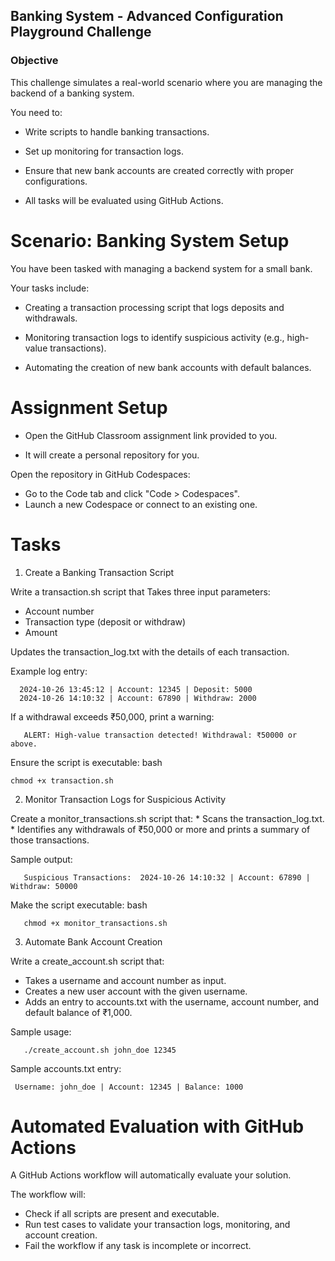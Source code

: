 ## Banking System - Advanced Configuration Playground Challenge

### Objective

This challenge simulates a real-world scenario where you are managing the backend of a banking system. 

You need to:

* Write scripts to handle banking transactions.

* Set up monitoring for transaction logs.

* Ensure that new bank accounts are created correctly with proper configurations.

* All tasks will be evaluated using GitHub Actions.

# Scenario: Banking System Setup

You have been tasked with managing a backend system for a small bank. 

Your tasks include:

* Creating a transaction processing script that logs deposits and withdrawals.

* Monitoring transaction logs to identify suspicious activity (e.g., high-value transactions).

* Automating the creation of new bank accounts with default balances.

# Assignment Setup

* Open the GitHub Classroom assignment link provided to you.

* It will create a personal repository for you.

Open the repository in GitHub Codespaces:

  * Go to the Code tab and click "Code > Codespaces".
  * Launch a new Codespace or connect to an existing one.

# Tasks
1. Create a Banking Transaction Script

Write a transaction.sh script that Takes three input parameters:

  *  Account number
  * Transaction type (deposit or withdraw) 
  * Amount

Updates the transaction_log.txt with the details of each transaction. 

Example log entry:

      2024-10-26 13:45:12 | Account: 12345 | Deposit: 5000
      2024-10-26 14:10:32 | Account: 67890 | Withdraw: 2000


If a withdrawal exceeds ₹50,000, print a warning:

       ALERT: High-value transaction detected! Withdrawal: ₹50000 or above.


Ensure the script is executable:
bash

    chmod +x transaction.sh



2. Monitor Transaction Logs for Suspicious Activity

Create a monitor_transactions.sh script that:
        * Scans the transaction_log.txt.
        * Identifies any withdrawals of ₹50,000 or more and prints a summary of those transactions.

Sample output:

       Suspicious Transactions:  2024-10-26 14:10:32 | Account: 67890 | Withdraw: 50000


Make the script executable:
bash

       chmod +x monitor_transactions.sh



3. Automate Bank Account Creation

Write a create_account.sh script that:

 * Takes a username and account number as input.
 * Creates a new user account with the given username. 
 * Adds an entry to accounts.txt with the username, account number, and default balance of ₹1,000.

Sample usage:

       ./create_account.sh john_doe 12345


Sample accounts.txt entry:

     Username: john_doe | Account: 12345 | Balance: 1000



# Automated Evaluation with GitHub Actions
A GitHub Actions workflow will automatically evaluate your solution.

The workflow will:

* Check if all scripts are present and executable.
* Run test cases to validate your transaction logs, monitoring, and account creation.
* Fail the workflow if any task is incomplete or incorrect.

